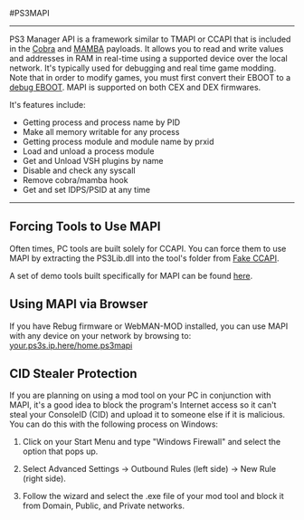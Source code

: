 #PS3MAPI
___

PS3 Manager API is a framework similar to TMAPI or CCAPI that is included in the [Cobra](https://www.reddit.com/r/ps3homebrew/wiki/mamba) and [MAMBA](https://www.reddit.com/r/ps3homebrew/wiki/mamba) payloads. It allows you to read and write values and addresses in RAM in real-time using a supported device over the local network. It's typically used for debugging and real time game modding. Note that in order to modify games, you must first convert their EBOOT to a [debug EBOOT](https://www.reddit.com/r/ps3homebrew/wiki/eboots). MAPI is supported on both CEX and DEX firmwares.

It's features include:

- Getting process and process name by PID
- Make all memory writable for any process
- Getting process module and module name by prxid
- Load and unload a process module
- Get and Unload VSH plugins by name
- Disable and check any syscall 
- Remove cobra/mamba hook
- Get and set IDPS/PSID at any time

___


Forcing Tools to Use MAPI
---
Often times, PC tools are built solely for CCAPI. You can force them to use MAPI by extracting the PS3Lib.dll into the tool's folder from [Fake CCAPI](http://www.mediafire.com/download/znig9z0dsbg6x7k/Fake_CCAPI.rar).


A set of demo tools built specifically for MAPI can be found [here](http://www.mediafire.com/download/la132l9vfpb1fba/PS3M_API_Demo_Tools.rar).

Using MAPI via Browser
---

If you have Rebug firmware or WebMAN-MOD installed, you can use MAPI with any device on your network by browsing to: [your.ps3s.ip.here/home.ps3mapi](https://www.reddit.com/r/ps3homebrew/wiki/mapi)


CID Stealer Protection
---

If you are planning on using a mod tool on your PC in conjunction with MAPI, it's a good idea to block the program's Internet access so it can't steal your ConsoleID (CID) and upload it to someone else if it is malicious. You can do this with the following process on Windows:

1. Click on your Start Menu and type "Windows Firewall" and select the option that pops up.

2. Select Advanced Settings → Outbound Rules (left side) → New Rule (right side).

3. Follow the wizard and select the .exe file of your mod tool and block it from Domain, Public, and Private networks.